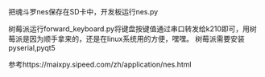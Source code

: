 把魂斗罗nes保存在SD卡中，开发板运行nes.py

树莓派运行forward_keyboard.py将键盘按键值通过串口转发给k210即可，用树莓派是因为顺手拿来的，还是在linux系统用的方便，嘿嘿。
树莓派需要安装pyserial,pyqt5

参考https://maixpy.sipeed.com/zh/application/nes.html


